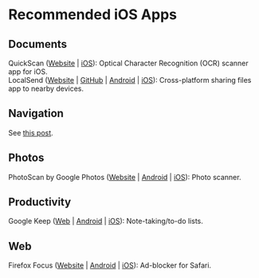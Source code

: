 # Recommended iOS Apps

## Documents

QuickScan ([Website](https://www.quickscanapp.com) | [iOS](https://apps.apple.com/app/ocr-scanner-quickscan/id1513790291)): Optical Character Recognition (OCR) scanner app for iOS.\
LocalSend ([Website](https://localsend.org) | [GitHub](https://github.com/localsend/localsend) | [Android](https://play.google.com/store/apps/details?id=org.localsend.localsend_app) | [iOS](https://apps.apple.com/app/localsend/id1661733229)): Cross-platform sharing files app to nearby devices.

## Navigation

See [this post](https://github.com/roboes/tools/tree/main/sports).

## Photos

PhotoScan by Google Photos ([Website](https://www.google.com/photos/scan/) | [Android](https://play.google.com/store/apps/details?id=com.google.android.apps.photos.scanner) | [iOS](https://apps.apple.com/app/photoscan-by-google-photos/id1165525994)): Photo scanner.

## Productivity

Google Keep ([Web](https://keep.google.com) | [Android](https://play.google.com/store/apps/details?id=com.google.android.keep) | [iOS](https://apps.apple.com/app/google-keep-notes-and-lists/id1029207872)): Note-taking/to-do lists.

## Web

Firefox Focus ([Website](https://www.mozilla.org/firefox/browsers/mobile/focus/) | [Android](https://play.google.com/store/apps/details?id=org.mozilla.focus) | [iOS](https://apps.apple.com/app/firefox-focus-privacy-browser/id1055677337)): Ad-blocker for Safari.
